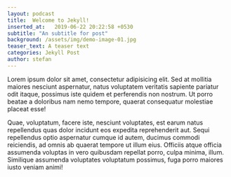 ```yaml
---
layout: podcast
title:  Welcome to Jekyll!
inserted_at:   2019-06-22 20:22:58 +0530
subtitle: "An subtitle for post"
background: /assets/img/demo-image-01.jpg
teaser_text: A teaser text
categories: Jekyll Post
author: stefan
---
```

Lorem ipsum dolor sit amet, consectetur adipisicing elit. Sed at mollitia maiores nesciunt aspernatur, natus voluptatem veritatis sapiente pariatur odit itaque, possimus iste quidem et perferendis non nostrum. Ut porro beatae a doloribus nam nemo tempore, quaerat consequatur molestiae placeat esse!

Quae, voluptatum, facere iste, nesciunt voluptates, est earum natus repellendus quas dolor incidunt eos expedita reprehenderit aut. Sequi repellendus optio aspernatur cumque id autem, ducimus commodi reiciendis, ad omnis ab quaerat tempore ut illum eius. Officiis atque officia assumenda voluptas in vero quibusdam repellat porro, culpa minima, illum. Similique assumenda voluptates voluptatum possimus, fuga porro maiores iusto veniam animi!
